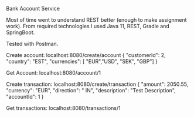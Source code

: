 Bank Account Service

Most of time went to understand REST better (enough to make assignment work).
From required technologies I used Java 11, REST, Gradle and SpringBoot.


Tested with Postman.

Create account:
localhost:8080/create/account
{
    "customerId": 2,
    "country": "EST",
    "currencies": [ "EUR","USD", "SEK", "GBP"]
}

Get Account:
localhost:8080/account/1

Create transaction:
localhost:8080/create/transaction
{
    "amount": 2050.55,
    "currency": "EUR",
    "direction": " IN",
    "description": "Test Description",
    "accountId": 1
}

Get transactions:
localhost:8080/transactions/1

